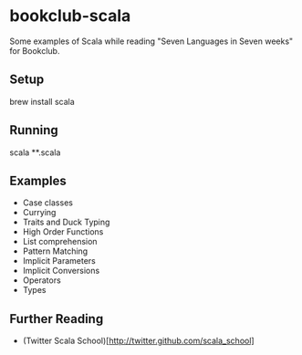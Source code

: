 bookclub-scala
==============

Some examples of Scala while reading "Seven Languages in Seven weeks" for Bookclub.

## Setup

  brew install scala

## Running

  scala **.scala

## Examples

* Case classes
* Currying
* Traits and Duck Typing
* High Order Functions
* List comprehension
* Pattern Matching
* Implicit Parameters
* Implicit Conversions
* Operators
* Types

## Further Reading

* (Twitter Scala School)[http://twitter.github.com/scala_school]
